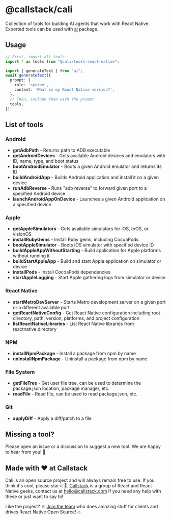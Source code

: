 # @callstack/cali

Collection of tools for building AI agents that work with React Native. Exported tools can be used with [ai](https://www.npmjs.com/package/ai) package.

## Usage

```ts
// First, import all tools
import * as tools from "@cali/tools-react-native";

import { generateText } from "ai";
await generateText({
  prompt: {
    role: 'system',
    content: 'What is my React Native version?',
  },
  // Then, include them with the prompt
  tools,
});
```

## List of tools

### Android
- **getAdbPath** - Returns path to ADB executable
- **getAndroidDevices** - Gets available Android devices and emulators with ID, name, type, and boot status
- **bootAndroidEmulator** - Boots a given Android emulator and returns its ID
- **buildAndroidApp** - Builds Android application and install it on a given device
- **runAdbReverse** - Runs "adb reverse" to forward given port to a specified Android device
- **launchAndroidAppOnDevice** - Launches a given Android application on a specified device

### Apple
- **getAppleSimulators** - Gets available simulators for iOS, tvOS, or visionOS
- **installRubyGems** - Install Ruby gems, including CocoaPods
- **bootAppleSimulator** - Boots iOS simulator with specified device ID
- **buildAppleAppWithoutStarting** - Build application for Apple platforms without running it
- **buildStartAppleApp** - Build and start Apple application on simulator or device
- **installPods** - Install CocoaPods dependencies
- **startAppleLogging** - Start Apple gathering logs from simulator or device

### React Native
- **startMetroDevServer** - Starts Metro development server on a given port or a different available port
- **getReactNativeConfig** - Get React Native configuration including root directory, path, version, platforms, and project configuration
- **listReactNativeLibraries** - List React Native libraries from reactnative.directory

### NPM
- **installNpmPackage** - Install a package from npm by name
- **unInstallNpmPackage** - Uninstall a package from npm by name

### File System
- **getFileTree** - Get user file tree, can be used to determine the package.json location, package manager, etc.
- **readFile** - Read file, can be used to read package.json, etc.

### Git
- **applyDiff** - Apply a diff/patch to a file

## Missing a tool?

Please open an issue or a discussion to suggest a new tool. We are happy to hear from you! 👋

## Made with ❤️ at Callstack

Cali is an open source project and will always remain free to use. If you think it's cool, please star it 🌟. [Callstack](https://callstack.com) is a group of React and React Native geeks, contact us at [hello@callstack.com](mailto:hello@callstack.com) if you need any help with these or just want to say hi!

Like the project? ⚛️ [Join the team](https://callstack.com/careers/?utm_campaign=Senior_RN&utm_source=github&utm_medium=readme) who does amazing stuff for clients and drives React Native Open Source! 🔥 
